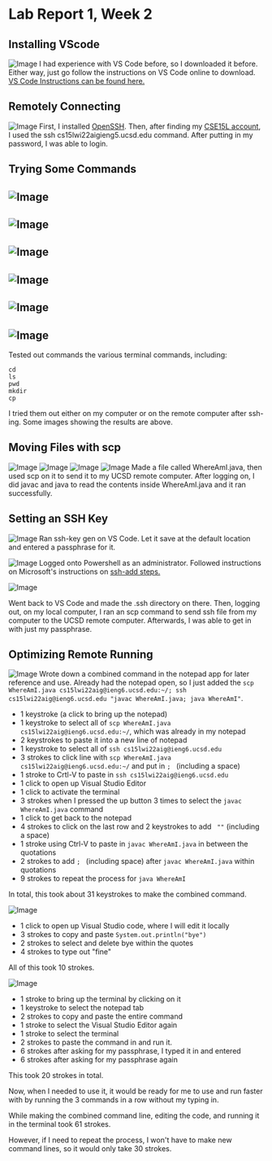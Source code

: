 # Lab Report 1, Week 2

## Installing VScode
![Image](vs_code.png)
I had experience with VS Code before, so I downloaded it before. Either way, just go follow the instructions on VS Code online to download. [VS Code Instructions can be found here.](https://code.visualstudio.com/) 


## Remotely Connecting
![Image](RemotelyConnecting.png)
First, I installed [OpenSSH](https://docs.microsoft.com/en-us/windows-server/administration/openssh/openssh_install_firstuse). Then, after finding my [CSE15L account](https://sdacs.ucsd.edu/~icc/index.php), I used the ssh cs15lwi22aigieng5.ucsd.edu command. After putting in my password, I was able to login. 

## Trying Some Commands
![Image](cat.png)
---
![Image](cp.png)
---
![Image](ls-a.png)
---
![Image](ls-lat.png)
---
![Image](ls-latbroke.png)
---
![Image](ls.png)
---
Tested out commands the various terminal commands, including:
```
cd
ls
pwd
mkdir
cp
```
I tried them out either on my computer or on the remote computer after ssh-ing. Some images showing the results are above. 

## Moving Files with scp
![Image](scp1.png)
![Image](scp2.png)
![Image](scp3.png)
![Image](scp4.png)
Made a file called WhereAmI.java, then used scp on it to send it to my UCSD remote computer. After logging on, I did javac and java to read the contents inside WhereAmI.java and it ran successfully. 

## Setting an SSH Key
![Image](ssh1.png)
Ran ssh-key gen on VS Code. Let it save at the default location and entered a passphrase for it. 


![Image](ssh2.png)
Logged onto Powershell as an administrator. Followed instructions on Microsoft's instructions on [ssh-add steps.](https://docs.microsoft.com/en-us/windows-server/administration/openssh/openssh_keymanagement#user-key-generation)


![Image](ssh3.png)

Went back to VS Code and made the .ssh directory on there. Then, logging out, on my local computer, I ran an scp command to send ssh file from my computer to the UCSD remote computer. Afterwards, I was able to get in with just my passphrase. 


## Optimizing Remote Running
![Image](command_txt2.png)
Wrote down a combined command in the notepad app for later reference and use. Already had the notepad open, so I just added the `scp WhereAmI.java cs15lwi22aig@ieng6.ucsd.edu:~/; ssh cs15lwi22aig@ieng6.ucsd.edu "javac WhereAmI.java; java WhereAmI"`. 
- 1 keystroke (a click to bring up the notepad) 
- 1 keystroke to select all of `scp WhereAmI.java cs15lwi22aig@ieng6.ucsd.edu:~/`, which was already in my notepad 
- 2 keystrokes to paste it into a new line of notepad 
- 1 keystroke to select all of `ssh cs15lwi22aig@ieng6.ucsd.edu`
- 3 strokes to click line with `scp WhereAmI.java cs15lwi22aig@ieng6.ucsd.edu:~/` and put in `; ` (including a space)
- 1 stroke to Crtl-V to paste in `ssh cs15lwi22aig@ieng6.ucsd.edu`
- 1 click to open up Visual Studio Editor 
- 1 click to activate the terminal
- 3 strokes when I pressed the up button 3 times to select the `javac WhereAmI.java` command
- 1 click to get back to the notepad
- 4 strokes to click on the last row and 2 keystrokes to add ` ""` (including a space)
- 1 stroke using Ctrl-V to paste in `javac WhereAmI.java` in between the quotations
- 2 strokes to add `; ` (including space) after `javac WhereAmI.java` within quotations
- 9 strokes to repeat the process for `java WhereAmI`

In total, this took about 31 keystrokes to make the combined command. 

![Image](where_am_i_edit.png)
- 1 click to open up Visual Studio code, where I will edit it locally 
- 3 strokes to copy and paste `System.out.println("bye")` 
- 2 strokes to select and delete bye within the quotes
- 4 strokes to type out "fine"

All of this took 10 strokes. 

![Image](where_am_i_2.png)
- 1 stroke to bring up the terminal by clicking on it
- 1 keystroke to select the notepad tab
- 2 strokes to copy and paste the entire command
- 1 stroke to select the Visual Studio Editor again
- 1 stroke to select the terminal
- 2 strokes to paste the command in and run it. 
- 6 strokes after asking for my passphrase, I typed it in and entered 
- 6 strokes after asking for my passphrase again

This took 20 strokes in total.  

Now, when I needed to use it, it would be ready for me to use and run faster with by running the 3 commands in a row without my typing in. 

While making the combined command line, editing the code, and running it in the terminal took 61 strokes. 

However, if I need to repeat the process, I won't have to make new command lines, so it would only take 30 strokes. 
